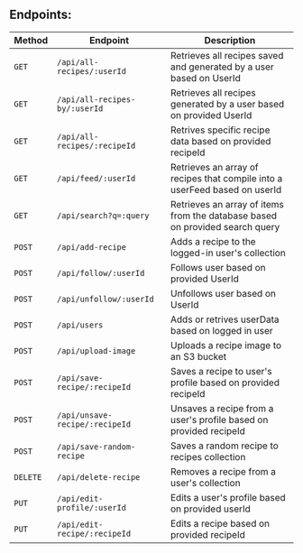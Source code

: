 ## Endpoints:

| Method   | Endpoint                       | Description                                                                  |
| -------- | ------------------------------ | ---------------------------------------------------------------------------- |
| `GET`    | `/api/all-recipes/:userId`     | Retrieves all recipes saved and generated by a user based on UserId          |
| `GET`    | `/api/all-recipes-by/:userId`  | Retrieves all recipes generated by a user based on provided UserId           |
| `GET`    | `/api/all-recipes/:recipeId`   | Retrives specific recipe data based on provided recipeId                     |
| `GET`    | `/api/feed/:userId`            | Retrieves an array of recipes that compile into a userFeed based on userId   |
| `GET`    | `/api/search?q=:query`         | Retrieves an array of items from the database based on provided search query |
| `POST`   | `/api/add-recipe`              | Adds a recipe to the logged-in user's collection                             |
| `POST`   | `/api/follow/:userId`          | Follows user based on provided UserId                                        |
| `POST`   | `/api/unfollow/:userId`        | Unfollows user based on UserId                                               |
| `POST`   | `/api/users`                   | Adds or retrives userData based on logged in user                            |
| `POST`   | `/api/upload-image`            | Uploads a recipe image to an S3 bucket                                       |
| `POST`   | `/api/save-recipe/:recipeId`   | Saves a recipe to user's profile based on provided recipeId                  |
| `POST`   | `/api/unsave-recipe/:recipeId` | Unsaves a recipe from a user's profile based on provided recipeId            |
| `POST`   | `/api/save-random-recipe`      | Saves a random recipe to recipes collection                                  |
| `DELETE` | `/api/delete-recipe`           | Removes a recipe from a user's collection                                    |
| `PUT`    | `/api/edit-profile/:userId`    | Edits a user's profile based on provided userId                              |
| `PUT`    | `/api/edit-recipe/:recipeId`   | Edits a recipe based on provided recipeId                                    |
